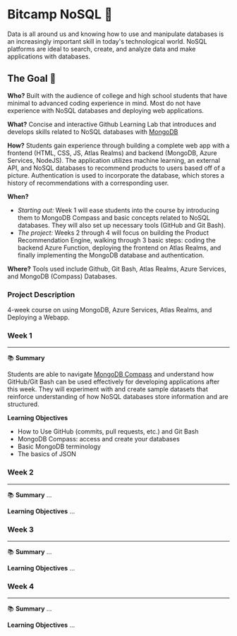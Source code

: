 # Bitcamp NoSQL :leaves:

Data is all around us and knowing how to use and manipulate databases is an increasingly important skill in today's technological world. NoSQL platforms are ideal to search, create, and analyze data and make applications with databases.

## The Goal 🥅
**Who?** Built with the audience of college and high school students that have minimal to advanced coding experience in mind. Most do not have experience with NoSQL databases and deploying web applications.

**What?** Concise and interactive Github Learning Lab that introduces and develops skills related to NoSQL databases with [MongoDB](https://www.mongodb.com/)

**How?** Students gain experience through building a complete web app with a frontend (HTML, CSS, JS, Atlas Realms) and backend (MongoDB, Azure Services, NodeJS). The application utilizes machine learning, an external API, and NoSQL databases to recommend products to users based off of a picture. Authentication is used to incorporate the database, which stores a history of recommendations with a corresponding user.

**When?** 
* *Starting out:* Week 1 will ease students into the course by introducing them to MongoDB Compass and basic concepts related to NoSQL databases. They will also set up necessary tools (GitHub and Git Bash).
* *The project:* Weeks 2 through 4 will focus on building the Product Recommendation Engine, walking through 3 basic steps: coding the backend Azure Function, deploying the frontend on Atlas Realms, and finally implementing the MongoDB database and authentication.

**Where?** Tools used include Github, Git Bash, Atlas Realms, Azure Services, and MongoDB (Compass) Databases.

### Project Description
4-week course on using MongoDB, Azure Services, Atlas Realms, and Deploying a Webapp.

### **Week 1**
***

📚 **Summary**

Students are able to navigate [MongoDB Compass](https://www.mongodb.com/products/compass) and understand how GitHub/Git Bash can be used effectively for developing applications after this week. They will experiment with and create sample datasets that reinforce understanding of how NoSQL databases store information and are structured.

**Learning Objectives**
* How to Use GitHub (commits, pull requests, etc.) and Git Bash
* MongoDB Compass: access and create your databases
* Basic MongoDB terminology
* The basics of JSON

### **Week 2**
***

📚 **Summary**
...

**Learning Objectives**
...

### **Week 3**
***

:books: **Summary**
...

**Learning Objectives**
...

### **Week 4**
***

:books: **Summary**
...

**Learning Objectives**
...
